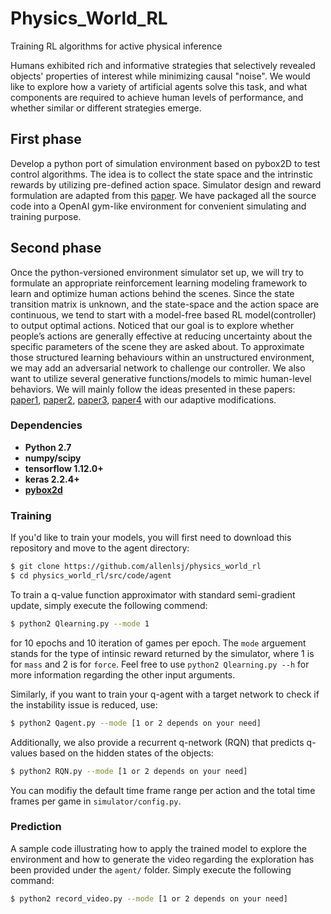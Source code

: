 # Physics_World_RL
Training RL algorithms for active physical inference

Humans exhibited rich and informative strategies that selectively revealed objects' properties of interest while minimizing causal "noise". We would like to explore how a variety of artificial agents solve this task, and what components are required to achieve human levels of performance, and whether similar or different strategies emerge.

## First phase
Develop a python port of simulation environment based on pybox2D to test control algorithms. The idea is to collect the state space and the intrinstic rewards by utilizing pre-defined action space. Simulator design and reward formulation are adapted from this [paper](https://reader.elsevier.com/reader/sd/pii/S001002851730347X?token=99E4A9B2B68F6724DCCBA56A91667C5C0F8DA9436EEB3E021D5B50318A71897D73E995F08741D5B6837F742F89DCD71B). We have packaged all the source code into a OpenAI gym-like environment for convenient simulating and training purpose.

## Second phase
Once the python-versioned environment simulator set up, we will try to formulate an appropriate reinforcement learning modeling framework to learn and optimize human actions behind the scenes. Since the state transition matrix is unknown, and the state-space and the action space are continuous, we tend to start with a model-free based RL model(controller) to output optimal actions. Noticed that our goal is to explore whether people’s actions are generally effective at reducing uncertainty about the specific parameters of the scene they are asked about. To approximate those structured learning behaviours within an unstructured environment, we may add an adversarial network to challenge our controller. We also want to utilize several generative functions/models to mimic human-level behaviors. We will mainly follow the ideas presented in these papers: [paper1](https://arxiv.org/pdf/1802.07442.pdf), [paper2](http://people.idsia.ch/~juergen/ieeecreative.pdf), [paper3](https://web.mit.edu/cocosci/Papers/Science-2015-Lake-1332-8.pdf), [paper4](http://papers.nips.cc/paper/6705-question-asking-as-program-generation.pdf) with our adaptive modifications.

### Dependencies
* **Python 2.7**
* **numpy/scipy**
* **tensorflow 1.12.0+**
* **keras 2.2.4+**
* **[pybox2d](https://github.com/pybox2d/pybox2d)**

### Training
If you'd like to train your models, you will first need to download this repository and move to the agent directory:
```bash
$ git clone https://github.com/allenlsj/physics_world_rl
$ cd physics_world_rl/src/code/agent
```
To train a q-value function approximator with standard semi-gradient update, simply execute the following commend:
```bash
$ python2 Qlearning.py --mode 1
```
for 10 epochs and 10 iteration of games per epoch. The `mode` arguement stands for the type of intinsic reward returned by the simulator, where 1 is for `mass` and 2 is for `force`. Feel free to use `python2 Qlearning.py --h` for more information regarding the other input arguments.

Similarly, if you want to train your q-agent with a target network to check if the instability issue is reduced, use:
```bash
$ python2 Qagent.py --mode [1 or 2 depends on your need]
```
Additionally, we also provide a recurrent q-network (RQN) that predicts q-values based on the hidden states of the objects:
```bash
$ python2 RQN.py --mode [1 or 2 depends on your need]
```
You can modifiy the default time frame range per action and the total time frames per game in `simulator/config.py`.

### Prediction
A sample code illustrating how to apply the trained model to explore the environment and how to generate the video regarding the exploration has been provided under the `agent/` folder. Simply execute the following command:
```bash
$ python2 record_video.py --mode [1 or 2 depends on your need]
```
